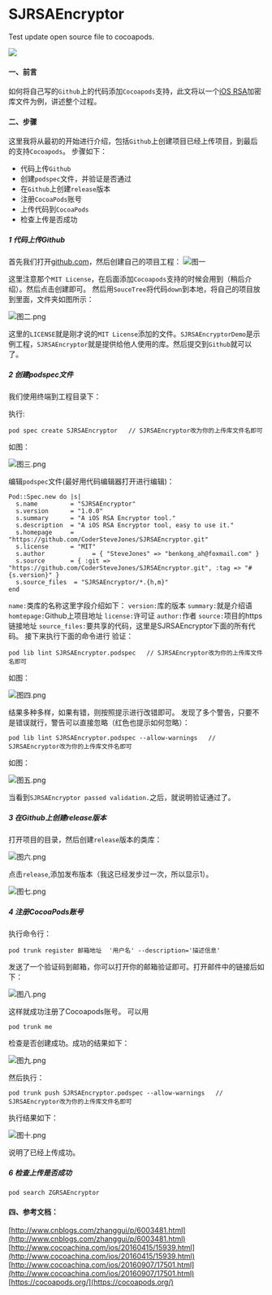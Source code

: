 # SJRSAEncryptor
Test update open source file to cocoapods.

![](http://oqepgj2jp.bkt.clouddn.com/cocoapods.png)

####  一、前言
如何将自己写的`Github`上的代码添加`Cocoapods`支持，此文将以一个[iOS RSA](https://github.com/CoderSteveJones/SJRSAEncryptor.git)加密库文件为例，讲述整个过程。

#### 二、步骤
这里我将从最初的开始进行介绍，包括`Github`上创建项目已经上传项目，到最后的支持`Cocoapods`。
步骤如下：
- 代码上传`Github`
- 创建`podspec`文件，并验证是否通过
- 在`Github`上创建`release`版本
- 注册`CocoaPods`账号
- 上传代码到`CocoaPods`
- 检查上传是否成功

##### 1 代码上传Github
首先我们打开[github.com](https://github.com/)，然后创建自己的项目工程：
![图一](http://upload-images.jianshu.io/upload_images/2115041-b810fae200c34e87.png?imageMogr2/auto-orient/strip%7CimageView2/2/w/1240)


这里注意那个`MIT License`，在后面添加`Cocoapods`支持的时候会用到（稍后介绍）。然后点击创建即可。
然后用`SouceTree`将代码`down`到本地，将自己的项目放到里面，文件夹如图所示：


![图二.png](http://upload-images.jianshu.io/upload_images/2115041-a4fed0a898c9e253.png?imageMogr2/auto-orient/strip%7CimageView2/2/w/1240)

这里的`LICENSE`就是刚才说的`MIT License`添加的文件。`SJRSAEncryptorDemo`是示例工程，`SJRSAEncryptor`就是提供给他人使用的库。然后提交到`Github`就可以了。

#####  2 创建podspec文件
我们使用终端到工程目录下：

执行:
```
pod spec create SJRSAEncryptor   // SJRSAEncryptor改为你的上传库文件名即可
```

如图：

![图三.png](http://upload-images.jianshu.io/upload_images/2115041-178816910884e0cb.png?imageMogr2/auto-orient/strip%7CimageView2/2/w/1240)

编辑`podspec`文件(最好用代码编辑器打开进行编辑)：

```
Pod::Spec.new do |s|
  s.name         = "SJRSAEncryptor"
  s.version      = "1.0.0"
  s.summary      = "A iOS RSA Encryptor tool."
  s.description  = "A iOS RSA Encryptor tool, easy to use it."
  s.homepage     = "https://github.com/CoderSteveJones/SJRSAEncryptor.git"
  s.license      = "MIT"
  s.author             = { "SteveJones" => "benkong_ah@foxmail.com" }
  s.source       = { :git => "https://github.com/CoderSteveJones/SJRSAEncryptor.git", :tag => "#{s.version}" }
  s.source_files  = "SJRSAEncryptor/*.{h,m}"
end
```
`name:`类库的名称这里字段介绍如下：
`version:`库的版本
`summary:`就是介绍语
`homtepage:`Github上项目地址
`license:`许可证
`author:`作者
`source:`项目的https链接地址
`source_files:`要共享的代码，这里是SJRSAEncryptor下面的所有代码。
接下来执行下面的命令进行
验证：

```
pod lib lint SJRSAEncryptor.podspec   // SJRSAEncryptor改为你的上传库文件名即可
```
如图：

![图四.png](http://upload-images.jianshu.io/upload_images/2115041-be91d4f955e7352d.png?imageMogr2/auto-orient/strip%7CimageView2/2/w/1240)


结果多种多样，如果有错，则按照提示进行改错即可。
发现了多个警告，只要不是错误就行，警告可以直接忽略（红色也提示如何忽略）：

```
pod lib lint SJRSAEncryptor.podspec --allow-warnings   // SJRSAEncryptor改为你的上传库文件名即可
```

如图：


![图五.png](http://upload-images.jianshu.io/upload_images/2115041-1e70591d46e72270.png?imageMogr2/auto-orient/strip%7CimageView2/2/w/1240)

当看到`SJRSAEncryptor passed validation.`之后，就说明验证通过了。

##### 3 在Github上创建release版本
打开项目的目录，然后创建`release`版本的类库：


![图六.png](http://upload-images.jianshu.io/upload_images/2115041-3ff33308a2664cff.png?imageMogr2/auto-orient/strip%7CimageView2/2/w/1240)

点击`release`,添加发布版本（我这已经发步过一次，所以显示1）。


![图七.png](http://upload-images.jianshu.io/upload_images/2115041-6ddfad3afb05d11c.png?imageMogr2/auto-orient/strip%7CimageView2/2/w/1240)

##### 4 注册CocoaPods账号
执行命令行：

```
pod trunk register 邮箱地址  '用户名' --description='描述信息'

```

发送了一个验证码到邮箱，你可以打开你的邮箱验证即可。打开邮件中的链接后如下：

![图八.png](http://upload-images.jianshu.io/upload_images/2115041-15f20823fa4dfd3c.png?imageMogr2/auto-orient/strip%7CimageView2/2/w/1240)

这样就成功注册了Cocoapods账号。
可以用
```
pod trunk me
```
检查是否创建成功。成功的结果如下：

![图九.png](http://upload-images.jianshu.io/upload_images/2115041-ad48ecab1590dea9.png?imageMogr2/auto-orient/strip%7CimageView2/2/w/1240)


然后执行：

```
pod trunk push SJRSAEncryptor.podspec --allow-warnings   // SJRSAEncryptor改为你的上传库文件名即可
```

执行结果如下：


![图十.png](http://upload-images.jianshu.io/upload_images/2115041-14b5c967d4abc892.png?imageMogr2/auto-orient/strip%7CimageView2/2/w/1240)


说明了已经上传成功。


##### 6 检查上传是否成功

```
pod search ZGRSAEncryptor
```



#### 四、参考文档：
[http://www.cnblogs.com/zhanggui/p/6003481.html](http://www.cnblogs.com/zhanggui/p/6003481.html)
[http://www.cocoachina.com/ios/20160415/15939.html](http://www.cocoachina.com/ios/20160415/15939.html)
[http://www.cocoachina.com/ios/20160907/17501.html](http://www.cocoachina.com/ios/20160907/17501.html)
[https://cocoapods.org/](https://cocoapods.org/)

